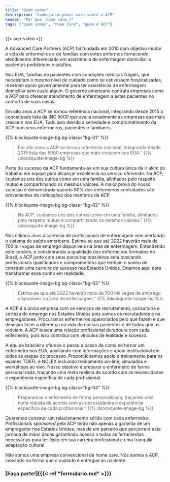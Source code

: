```yaml
---
title: "Quem somos"
description: "Conheça um pouco mais sobre a ACP"
header: "Por que _home care_?"
tags: ["quem somos", "home care", "quem é ACP"]
---
```


{{< acp-video >}}

A Advanced Care Partners (ACP) foi fundada em 2010 com objetivo mudar a vida de enfermeiros e de famílias com entes enfermos fornecendo atendimento diferenciado em assistência de enfermagem domiciliar a pacientes pediátricos e adultos.

Nos EUA, famílias de pacientes com condições médicas frágeis, que necessitam o mesmo nível de cuidado como se estivessem hospitalizadas, recebem apoio governamental para ter assistência de enfermagem domiciliar sem custo algum. O governo americano contrata empresas como a ACP para oferecer atendimento de enfermagem a estes pacientes no conforto de suas casas.

Em oito anos a ACP se tornou referência nacional, integrando desde 2015 a conceituada lista da INC 5000 que avalia anualmente as empresas que mais crescem nos EUA. Tudo isso devido à seriedade e comprometimento da ACP com seus enfermeiros, pacientes e familiares.

{{% blockquote-image-bg bg-class="bg-01" %}}
  > Em oito anos a ACP se tornou referência nacional, integrando desde 2015 lista das 5000 empresas que mais crescem nos EUA.”
{{% /blockquote-image-bg %}}

Parte do sucesso da ACP fundamenta-se em sua cultura única de ir além do trabalho em equipe para alcançar excelência no serviço oferecido. Na ACP, cuidamos uns dos outros como em uma família, alinhados pelo respeito mútuo e compartilhando os mesmos valores. A maior prova do nosso sucesso é demonstrada quando 90% dos enfermeiros contratados são provenientes de indicações dos membros da ACP.

{{% blockquote-image-bg bg-class="bg-02" %}}
  > Na ACP, cuidamos uns dos outros como em uma família, alinhados pelo respeito mútuo e compartilhando os mesmos valores.”
{{% /blockquote-image-bg %}}

Nos últimos anos a carência de profissionais de enfermagem vem alertando o sistema de saúde americano. Estima-se que até 2022 haverão mais de 700 mil vagas de emprego disponíveis na área de enfermagem. Entendendo este cenário, e considerando a qualidade dos enfermeiros formados no Brasil, a ACP junto com seus parceiros brasileiros está buscando profissionais qualificados e comprometidos que tenham o sonho de construir uma carreira de sucesso nos Estados Unidos. Estamos aqui para transformar esse sonho em realidade.

{{% blockquote-image-bg bg-class="bg-03" %}}
  > Estima-se que até 2022 haverão mais de 700 mil vagas de emprego disponíveis na área de enfermagem.”
{{% /blockquote-image-bg %}}

A ACP é a única empresa com os serviços de recrutamento, consultoria e certeza do emprego nos Estados Unidos pois somos os recrutadores e os empregadores. Procuramos enfermeiros apaixonados pelo que fazem e que desejam fazer a diferença na vida de nossos pacientes e de todos que os rodeiam. A ACP busca uma relação profissional duradoura com cada enfermeiro, pois isso contribui com vínculos de lealdade e sucesso.

A equipe brasileira oferece o passo a passo de como se tornar um enfermeiro nos EUA, auxiliando com informações e apoio institucional em todas as etapas do processo. Proporcionamos apoio e treinamento para os exames TOEFL e NCLEX incluindo treinamento on-line, simulados e workshops ao vivo. Nosso objetivo é preparar o enfermeiro de forma personalizada, traçando uma meta realista de acordo com as necessidades e experiência específica de cada profissional.

{{% blockquote-image-bg bg-class="bg-04" %}}
  > Preparamos o enfermeiro de forma personalizada, traçando uma meta realista de acordo com as necessidades e experiência específica de cada profissional.”
{{% /blockquote-image-bg %}}

Queremos construir um relacionamento sólido com cada enfermeiro. Profissionais _sponsored_ pela ACP terão não apenas a garantia de um empregador nos Estados Unidos, mas de um parceiro que percorrerá esta jornada de mãos dadas garantindo acesso a todas as ferramentas necessárias para ter êxito em sua carreira profissional e uma tranquila adaptação cultural.

<!-- markdownlint-disable MD033 -->
<p class="bold">Não somos uma empresa convencional de home care. Nós somos a ACP, inovando na forma que o cuidado é entregue ao paciente.</p>
<!-- markdownlint-enable MD033 -->

### [Faça parte!]({{< ref "formulario.md" >}})
